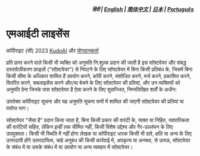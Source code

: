 <div align="right">
<h5>हिंदी | <a href="../../LICENSE.md">English</a> | <a href="../zh-cn/LICENSE.md">简体中文</a> | <a href="../ja/LICENSE.md">日本</a> | <a href="../pt/LICENSE.md">Português</a></h5>
</div>

# एमआईटी लाइसेंस

कॉपीराइट (सी) 2023 [KudoAI](https://github.com/kudoai) और [योगदानकर्ता](.#योगदानकर्ता)

प्रति प्राप्त करने वाले किसी भी व्यक्ति को अनुमति नि:शुल्क प्रदान की जाती है
इस सॉफ़्टवेयर और संबद्ध दस्तावेज़ीकरण फ़ाइलों ("सॉफ़्टवेयर") से निपटने के लिए
सॉफ्टवेयर में बिना किसी प्रतिबंध के, जिसमें बिना किसी सीमा के अधिकार शामिल हैं
उपयोग करने, कॉपी करने, संशोधित करने, मर्ज करने, प्रकाशित करने, वितरित करने, सबलाइसेंस करने और/या बेचने के लिए
सॉफ़्टवेयर की प्रतियां, और उन व्यक्तियों को अनुमति देना जिनके पास सॉफ़्टवेयर है
ऐसा करने के लिए सुसज्जित, निम्नलिखित शर्तों के अधीन:

उपरोक्त कॉपीराइट सूचना और यह अनुमति सूचना सभी में शामिल की जाएगी
सॉफ़्टवेयर की प्रतियां या पर्याप्त भाग।

सॉफ़्टवेयर "जैसा है" प्रदान किया जाता है, बिना किसी प्रकार की वारंटी के, व्यक्त या
निहित, व्यापारिकता की वारंटियों सहित, लेकिन इन्हीं तक सीमित नहीं,
किसी विशेष उद्देश्य और गैर-उल्लंघन के लिए उपयुक्तता। किसी भी स्थिति में नहीं होगा
लेखक या कॉपीराइट धारक किसी भी दावे, क्षति या अन्य के लिए उत्तरदायी होंगे
उत्तरदायित्व, चाहे अनुबंध की किसी कार्रवाई में, अपकृत्य या अन्यथा, से उत्पन्न,
सॉफ़्टवेयर के संबंध में या उसके संबंध में या उपयोग या अन्य व्यवहार में
सॉफ़्टवेयर।
